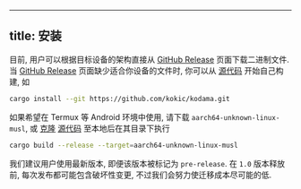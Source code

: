 
---
title: 安装
---

目前, 用户可以根据目标设备的架构直接从 [GitHub Release][release] 页面下载二进制文件. 
当 [GitHub Release][release] 页面缺少适合你设备的文件时, 你可以从 [源代码](https://github.com/kokic/kodama) 开始自己构建, 如

```sh
cargo install --git https://github.com/kokic/kodama.git
```

如果希望在 Termux 等 Android 环境中使用, 请下载 `aarch64-unknown-linux-musl`, 或 [克隆][clone] [源代码](https://github.com/kokic/kodama) 至本地后在其目录下执行

```sh
cargo build --release --target=aarch64-unknown-linux-musl
```

[release]: https://github.com/kokic/kodama/releases
[clone]: https://git-scm.com/docs/git-clone

我们建议用户使用最新版本, 即便该版本被标记为 `pre-release`. 在 `1.0` 版本释放前, 每次发布都可能包含破坏性变更, 不过我们会努力使迁移成本尽可能的低.  
